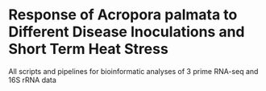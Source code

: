 # Response of Acropora palmata to Different Disease Inoculations and Short Term Heat Stress
All scripts and pipelines for bioinformatic analyses of 3 prime RNA-seq and 16S rRNA data
